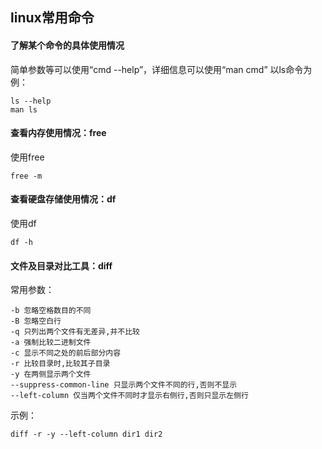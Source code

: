 ## linux常用命令

#### 了解某个命令的具体使用情况
简单参数等可以使用“cmd --help”，详细信息可以使用“man cmd”
以ls命令为例：

```
ls --help
man ls
```

#### 查看内存使用情况：free
使用free
```
free -m
```

#### 查看硬盘存储使用情况：df

使用df
```
df -h
```

#### 文件及目录对比工具：diff

常用参数：

```
-b 忽略空格数目的不同
-B 忽略空白行
-q 只列出两个文件有无差异,并不比较
-a 强制比较二进制文件
-c 显示不同之处的前后部分内容
-r 比较目录时,比较其子目录
-y 在两侧显示两个文件
--suppress-common-line 只显示两个文件不同的行,否则不显示
--left-column 仅当两个文件不同时才显示右侧行,否则只显示左侧行
```

示例：

```
diff -r -y --left-column dir1 dir2
```

